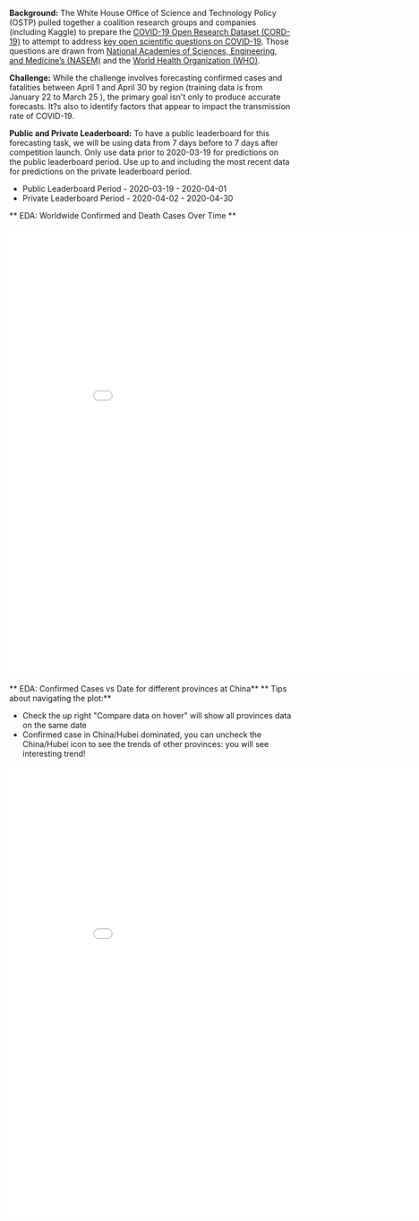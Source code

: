 **Background:** 
The White House Office of Science and Technology Policy (OSTP) pulled together a coalition research groups and companies (including Kaggle) to prepare the [COVID-19 Open Research Dataset (CORD-19)](https://www.kaggle.com/allen-institute-for-ai/CORD-19-research-challenge) to attempt to address [key open scientific questions on COVID-19](https://www.kaggle.com/allen-institute-for-ai/CORD-19-research-challenge/tasks). Those questions are drawn from [National Academies of Sciences, Engineering, and Medicine’s (NASEM)](https://www.nationalacademies.org/event/03-11-2020/standing-committee-on-emerging-infectious-diseases-and-21st-century-health-threats-virtual-meeting-1) and the [World Health Organization (WHO)](https://www.who.int/blueprint/priority-diseases/key-action/Global_Research_Forum_FINAL_VERSION_for_web_14_feb_2020.pdf?ua=1).

**Challenge:**
While the challenge involves forecasting confirmed cases and fatalities between April 1 and April 30 by region (training data is from January 22 to March 25 ), the primary goal isn't only to produce accurate forecasts. It?s also to identify factors that appear to impact the transmission rate of COVID-19.

**Public and Private Leaderboard:**
To have a public leaderboard for this forecasting task, we will be using data from 7 days before to 7 days after competition launch. Only use data prior to 2020-03-19 for predictions on the public leaderboard period. Use up to and including the most recent data for predictions on the private leaderboard period.

* Public Leaderboard Period - 2020-03-19 - 2020-04-01
* Private Leaderboard Period - 2020-04-02 - 2020-04-30

** EDA: Worldwide Confirmed and Death Cases Over Time **
<iframe width="900" height="800" src="COVID-19/Worldwide Confirmed and Death Cases Over Time.html" frameborder="0"></iframe>

** EDA: Confirmed Cases vs Date for different provinces at China**
** Tips about navigating the plot:**
* Check the up right "Compare data on hover" will show all provinces data on the same date
* Confirmed case in China/Hubei dominated, you can uncheck the China/Hubei icon to see the trends of other provinces: you will see interesting trend!

<iframe width="900" height="800" src="COVID-19/Confirmed Cases vs Date for different provinces at China.html" frameborder="0"></iframe>

